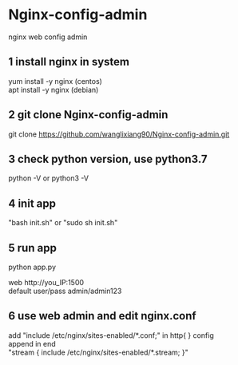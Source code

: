 # Nginx-config-admin
nginx web config admin

## 1 install nginx in system
yum install -y nginx  (centos)<br>
apt install -y nginx  (debian)

## 2 git clone Nginx-config-admin
git clone https://github.com/wanglixiang90/Nginx-config-admin.git

## 3 check python version, use python3.7
python -V  or python3 -V

## 4 init app
"bash init.sh" or "sudo sh init.sh"

## 5 run app
python app.py

web http://you_IP:1500<br>
default user/pass  admin/admin123

## 6 use web admin and edit nginx.conf
add  "include /etc/nginx/sites-enabled/\*.conf;" in http{ } config <br>
append in end <br>
"stream {
	include /etc/nginx/sites-enabled/\*.stream;
}"

